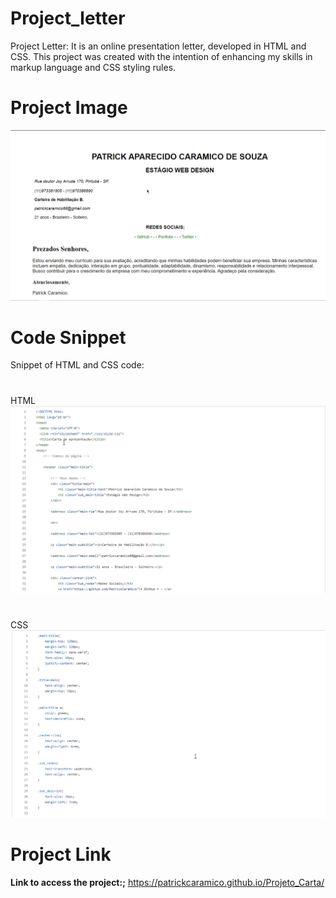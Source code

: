# Project_letter

Project Letter: It is an online presentation letter, developed in HTML and CSS. This project was created with the intention of enhancing my skills in markup language and CSS styling rules.

# Project Image

<img aligh="center" src="imagem projeto/Tela Projeto.png" width="800px">

# Code Snippet

Snippet of HTML and CSS code:

# 
HTML
<img aligh="center" src="imagem projeto/Tela HTML.png" width="800px">

#

#
CSS
<img aligh="center" src="imagem projeto/Tela CSS.png" width="800px">

#

# Project Link
**Link to access the project:;**
https://patrickcaramico.github.io/Projeto_Carta/
